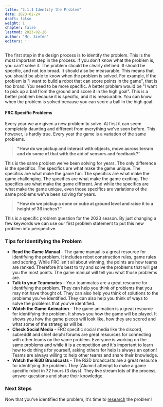 ```yaml
---
title: "2.1.1 Identify the Problem"
date: 2023-02-24
draft: false
weight: 1
chapter: false
lastmod: 2023-02-26
author: 'Mr. Siefen'
editors: ''
---
```


The first step in the design process is to identify the problem. This is the most important step in the process. If you don't know what the problem is, you can't solve it. The problem should be clearly defined. It should be specific, and not too broad. It should also be measurable. This means that you should be able to know when the problem is solved. For example, if the problem is "I want to build a robot that can score points in the game", that is too broad. You need to be more specific. A better problem would be "I want to pick up a ball from the ground and score it in the high goal". This is a better problem because it is specific, and it is measurable. You can know when the problem is solved because you can score a ball in the high goal.

#### FRC Specific Problems

Every year we are given a new problem to solve. At first it can seem completely daunting and different from everything we've seen before. This however, is hardly true. Every year the game is a variation of the same problems. 

>**"How do we pickup and interact with objects, move across terrain and do some of that with the aid of sensors and feedback?"** 

This is the same problem we've been solving for years. The only difference is the specifics. The specifics are what make the game unique. The specifics are what make the game fun. The specifics are what make the game challenging. The specifics are what make the game exciting. The specifics are what make the game different. And while the specifics are what make the game unique, even those specifics are variations of the same problems we've been solving for years.

>**"How do we pickup a cone or cube at ground level and raise it to a height of 36 inches?"**

This is a specific problem question for the 2023 season. By just changing a few keywords we can use our first problem statement to put this new problem into perspective.

### Tips for Identifying the Problem

- **Read the Game Manual** - The game manual is a great resource for identifying the problem. It includes robot construction rules, game rules and scoring. While FRC isn't all about winning, the points are how teams are ranked. Therefore it's best to try and solve the problems that will get you the most points. The game manual will tell you what those problems are.
- **Talk to your Teammates** - Your teammates are a great resource for identifying the problem. They can help you think of problems that you may not have thought of. They can also help you think of solutions to the problems you've identified. They can also help you think of ways to solve the problems that you've identified.
- **Watch the Game Animation** - The game animation is a great resource for identifying the problem. It shows you how the game will be played. It shows you how the game pieces will look like, how they are scored and what some of the strategies will be.
- **Check Social Media** - FRC specific social media like the discord, subreddit and chief delphi forums are great resources for connecting with other teams on the same problem. Everyone is working on the same problems and while it is a competition and it's important to learn how to do things for yourself, asking others for help is always an option! Teams are always willing to help other teams and share their knowledge.
- **Watch the Ri3D Broadcasts** - The Ri3D broadcasts are a great resource for identifying the problem. They (Alumni) attempt to make a game specific robot in 72 hours (3 days). They live stream lots of the process, answer questions and share their knowledge.

### Next Steps

Now that you've identified the problem, it's time to [research](/engineering_design/design_process/research_the_problem/) the problem!